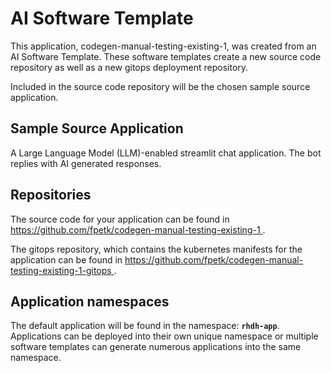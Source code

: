 # AI Software Template

This application, codegen-manual-testing-existing-1, was created from an AI Software Template. These software templates create a new source code repository as well as a new gitops deployment repository.

Included in the source code repository will be the chosen sample source application.

## Sample Source Application

A Large Language Model (LLM)-enabled streamlit chat application. The bot replies with AI generated responses.

## Repositories

The source code for your application can be found in [https://github.com/fpetk/codegen-manual-testing-existing-1 ](https://github.com/fpetk/codegen-manual-testing-existing-1 ).
 
The gitops repository, which contains the kubernetes manifests for the application can be found in 
[https://github.com/fpetk/codegen-manual-testing-existing-1-gitops ](https://github.com/fpetk/codegen-manual-testing-existing-1-gitops ). 

## Application namespaces 

The default application will be found in the namespace: **`rhdh-app`**. Applications can be deployed into their own unique namespace or multiple software templates can generate numerous applications into the same namespace.